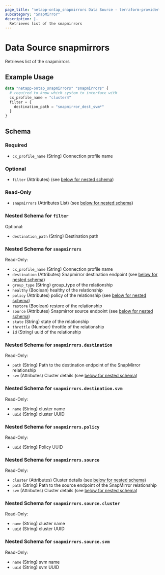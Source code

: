 ```yaml
---
page_title: "netapp-ontap_snapmirrors Data Source - terraform-provider-netapp-ontap"
subcategory: "SnapMirror"
description: |-
  Retrieves list of the snapmirrors
---
```


# Data Source snapmirrors

Retrieves list of the snapmirrors

## Example Usage
```terraform
data "netapp-ontap_snapmirrors" "snapmirrors" {
  # required to know which system to interface with
  cx_profile_name = "cluster4"
  filter = {
    destination_path = "snapmirror_dest_svm*"
  }
}
```

<!-- schema generated by tfplugindocs -->
## Schema

### Required

- `cx_profile_name` (String) Connection profile name

### Optional

- `filter` (Attributes) (see [below for nested schema](#nestedatt--filter))

### Read-Only

- `snapmirrors` (Attributes List) (see [below for nested schema](#nestedatt--snapmirrors))

<a id="nestedatt--filter"></a>
### Nested Schema for `filter`

Optional:

- `destination_path` (String) Destination path


<a id="nestedatt--snapmirrors"></a>
### Nested Schema for `snapmirrors`

Read-Only:

- `cx_profile_name` (String) Connection profile name
- `destination` (Attributes) Snapmirror destination endpoint (see [below for nested schema](#nestedatt--snapmirrors--destination))
- `group_type` (String) group_type of the relationship
- `healthy` (Boolean) healthy of the relationship
- `policy` (Attributes) policy of the relationship (see [below for nested schema](#nestedatt--snapmirrors--policy))
- `restore` (Boolean) restore of the relationship
- `source` (Attributes) Snapmirror source endpoint (see [below for nested schema](#nestedatt--snapmirrors--source))
- `state` (String) state of the relationship
- `throttle` (Number) throttle of the relationship
- `id` (String) uuid of the relationship

<a id="nestedatt--snapmirrors--destination"></a>
### Nested Schema for `snapmirrors.destination`

Read-Only:

- `path` (String) Path to the destination endpoint of the SnapMirror relationship
- `svm` (Attributes) Cluster details (see [below for nested schema](#nestedatt--snapmirrors--destination--svm))

<a id="nestedatt--snapmirrors--destination--svm"></a>
### Nested Schema for `snapmirrors.destination.svm`

Read-Only:

- `name` (String) cluster name
- `uuid` (String) cluster UUID



<a id="nestedatt--snapmirrors--policy"></a>
### Nested Schema for `snapmirrors.policy`

Read-Only:

- `uuid` (String) Policy UUID


<a id="nestedatt--snapmirrors--source"></a>
### Nested Schema for `snapmirrors.source`

Read-Only:

- `cluster` (Attributes) Cluster details (see [below for nested schema](#nestedatt--snapmirrors--source--cluster))
- `path` (String) Path to the source endpoint of the SnapMirror relationship
- `svm` (Attributes) Cluster details (see [below for nested schema](#nestedatt--snapmirrors--source--svm))

<a id="nestedatt--snapmirrors--source--cluster"></a>
### Nested Schema for `snapmirrors.source.cluster`

Read-Only:

- `name` (String) cluster name
- `uuid` (String) cluster UUID


<a id="nestedatt--snapmirrors--source--svm"></a>
### Nested Schema for `snapmirrors.source.svm`

Read-Only:

- `name` (String) svm name
- `uuid` (String) svm UUID


